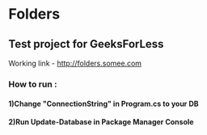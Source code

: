 # Folders

## Test project for GeeksForLess

Working link - http://folders.somee.com

### How to run :
#### 1)Change "ConnectionString" in Program.cs to your DB
#### 2)Run Update-Database in Package Manager Console
